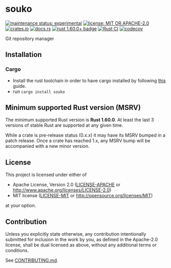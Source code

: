 # souko

[![maintenance status: experimental](https://img.shields.io/badge/maintenance-experimental-yellowgreen.svg)](https://doc.rust-lang.org/cargo/reference/manifest.html#the-badges-section)
[![license: MIT OR APACHE-2.0](https://img.shields.io/crates/l/souko.svg)](#license)
[![crates.io](https://img.shields.io/crates/v/souko.svg)](https://crates.io/crates/souko)
[![docs.rs](https://docs.rs/souko/badge.svg)](https://docs.rs/souko/)
[![rust 1.60.0+ badge](https://img.shields.io/badge/rust-1.60.0+-93450a.svg)](https://doc.rust-lang.org/cargo/reference/manifest.html#the-rust-version-field)
[![Rust CI](https://github.com/gifnksm/souko/actions/workflows/ci.yml/badge.svg)](https://github.com/gifnksm/souko/actions/workflows/ci.yml)
[![codecov](https://codecov.io/gh/gifnksm/souko/graph/badge.svg)](https://codecov.io/gh/gifnksm/souko)

Git repository manager

## Installation

### Cargo

* Install the rust toolchain in order to have cargo installed by following
  [this](https://www.rust-lang.org/tools/install) guide.
* run `cargo install souko`

## Minimum supported Rust version (MSRV)

The minimum supported Rust version is **Rust 1.60.0**.
At least the last 3 versions of stable Rust are supported at any given time.

While a crate is pre-release status (0.x.x) it may have its MSRV bumped in a patch release.
Once a crate has reached 1.x, any MSRV bump will be accompanied with a new minor version.

## License

This project is licensed under either of

* Apache License, Version 2.0
   ([LICENSE-APACHE](LICENSE-APACHE) or <http://www.apache.org/licenses/LICENSE-2.0>)
* MIT license
   ([LICENSE-MIT](LICENSE-MIT) or <http://opensource.org/licenses/MIT>)

at your option.

## Contribution

Unless you explicitly state otherwise, any contribution intentionally submitted
for inclusion in the work by you, as defined in the Apache-2.0 license, shall be
dual licensed as above, without any additional terms or conditions.

See [CONTRIBUTING.md](CONTRIBUTING.md).
